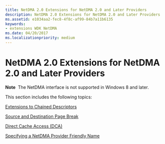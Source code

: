 ```yaml
---
title: NetDMA 2.0 Extensions for NetDMA 2.0 and Later Providers
description: NetDMA 2.0 Extensions for NetDMA 2.0 and Later Providers
ms.assetid: e1034aa2-fec8-4f8c-af99-84b7a11b6135
keywords:
- extensions WDK NetDMA
ms.date: 04/20/2017
ms.localizationpriority: medium
---
```


# NetDMA 2.0 Extensions for NetDMA 2.0 and Later Providers


**Note**  The NetDMA interface is not supported in Windows 8 and later.

 




This section includes the following topics:

[Extensions to Chained Descriptors](extensions-to-chained-descriptors.md)

[Source and Destination Page Break](source-and-destination-page-break.md)

[Direct Cache Access (DCA)](direct-cache-access--dca-.md)

[Specifying a NetDMA Provider Friendly Name](specifying-a-netdma-provider-friendly-name.md)

 

 





